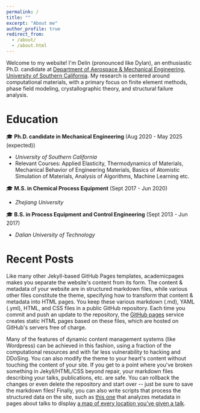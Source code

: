 ```yaml
---
permalink: /
title: ""
excerpt: "About me"
author_profile: true
redirect_from: 
  - /about/
  - /about.html
---
```


Welcome to my website! I'm Delin (pronounced like Dylan), an enthusiastic Ph.D. candidate at [Department of Aerospace & Mechanical Engineering](https://ame.usc.edu/), [University of Southern California](https://www.usc.edu/). My research is centered around computational materials, with a primary focus on finite element methods, phase field modeling, crystallographic theory, and structural failure analysis.

Education
======
&#127891; **Ph.D. candidate in Mechanical Engineering** (Aug 2020 - May 2025 (expected))
  - *University of Southern California* 
  - Relevant Courses: Applied Elasticity, Thermodynamics of Materials, Mechanical Behavior of Engineering Materials, Basics of Atomistic Simulation of Materials, Analysis of Algorithms, Machine Learning etc.

&#127891; **M.S. in Chemical Process Equipment** (Sept 2017 - Jun 2020)
  - *Zhejiang University*

&#127891; **B.S. in Process Equipment and Control Engineering** (Sept 2013 - Jun 2017)
  - *Dalian University of Technology*

Recent Posts
======
Like many other Jekyll-based GitHub Pages templates, academicpages makes you separate the website's content from its form. The content & metadata of your website are in structured markdown files, while various other files constitute the theme, specifying how to transform that content & metadata into HTML pages. You keep these various markdown (.md), YAML (.yml), HTML, and CSS files in a public GitHub repository. Each time you commit and push an update to the repository, the [GitHub pages](https://pages.github.com/) service creates static HTML pages based on these files, which are hosted on GitHub's servers free of charge.

Many of the features of dynamic content management systems (like Wordpress) can be achieved in this fashion, using a fraction of the computational resources and with far less vulnerability to hacking and DDoSing. You can also modify the theme to your heart's content without touching the content of your site. If you get to a point where you've broken something in Jekyll/HTML/CSS beyond repair, your markdown files describing your talks, publications, etc. are safe. You can rollback the changes or even delete the repository and start over -- just be sure to save the markdown files! Finally, you can also write scripts that process the structured data on the site, such as [this one](https://github.com/academicpages/academicpages.github.io/blob/master/talkmap.ipynb) that analyzes metadata in pages about talks to display [a map of every location you've given a talk](https://academicpages.github.io/talkmap.html).
